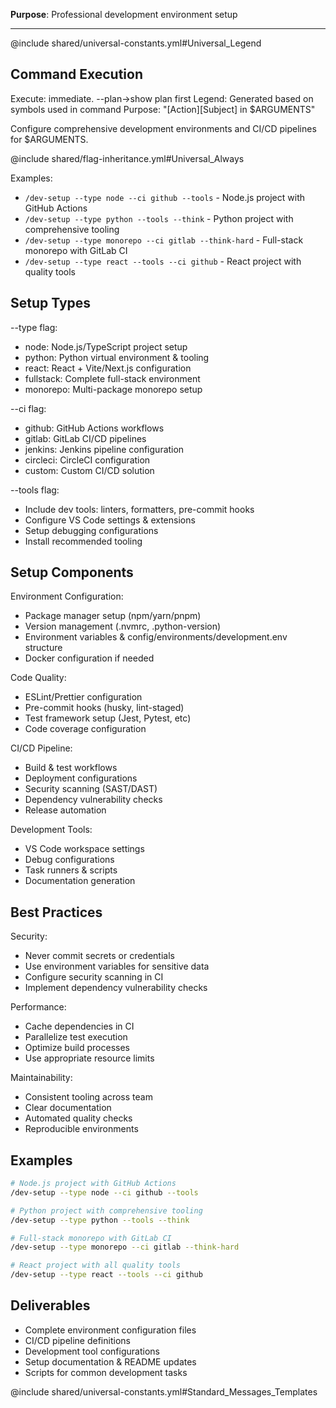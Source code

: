 <!-- Constitutional Hash: cdd01ef066bc6cf2 -->

**Purpose**: Professional development environment setup

---

@include shared/universal-constants.yml#Universal_Legend

## Command Execution
Execute: immediate. --plan→show plan first
Legend: Generated based on symbols used in command
Purpose: "[Action][Subject] in $ARGUMENTS"

Configure comprehensive development environments and CI/CD pipelines for $ARGUMENTS.

@include shared/flag-inheritance.yml#Universal_Always

Examples:
- `/dev-setup --type node --ci github --tools` - Node.js project with GitHub Actions
- `/dev-setup --type python --tools --think` - Python project with comprehensive tooling
- `/dev-setup --type monorepo --ci gitlab --think-hard` - Full-stack monorepo with GitLab CI
- `/dev-setup --type react --tools --ci github` - React project with quality tools

## Setup Types

--type flag:
- node: Node.js/TypeScript project setup
- python: Python virtual environment & tooling
- react: React + Vite/Next.js configuration
- fullstack: Complete full-stack environment
- monorepo: Multi-package monorepo setup

--ci flag:
- github: GitHub Actions workflows
- gitlab: GitLab CI/CD pipelines
- jenkins: Jenkins pipeline configuration
- circleci: CircleCI configuration
- custom: Custom CI/CD solution

--tools flag:
- Include dev tools: linters, formatters, pre-commit hooks
- Configure VS Code settings & extensions
- Setup debugging configurations
- Install recommended tooling

## Setup Components

Environment Configuration:
- Package manager setup (npm/yarn/pnpm)
- Version management (.nvmrc, .python-version)
- Environment variables & config/environments/development.env structure
- Docker configuration if needed

Code Quality:
- ESLint/Prettier configuration
- Pre-commit hooks (husky, lint-staged)
- Test framework setup (Jest, Pytest, etc)
- Code coverage configuration

CI/CD Pipeline:
- Build & test workflows
- Deployment configurations
- Security scanning (SAST/DAST)
- Dependency vulnerability checks
- Release automation

Development Tools:
- VS Code workspace settings
- Debug configurations
- Task runners & scripts
- Documentation generation

## Best Practices

Security:
- Never commit secrets or credentials
- Use environment variables for sensitive data
- Configure security scanning in CI
- Implement dependency vulnerability checks

Performance:
- Cache dependencies in CI
- Parallelize test execution
- Optimize build processes
- Use appropriate resource limits

Maintainability:
- Consistent tooling across team
- Clear documentation
- Automated quality checks
- Reproducible environments

## Examples

```bash
# Node.js project with GitHub Actions
/dev-setup --type node --ci github --tools

# Python project with comprehensive tooling
/dev-setup --type python --tools --think

# Full-stack monorepo with GitLab CI
/dev-setup --type monorepo --ci gitlab --think-hard

# React project with all quality tools
/dev-setup --type react --tools --ci github
```

## Deliverables

- Complete environment configuration files
- CI/CD pipeline definitions
- Development tool configurations
- Setup documentation & README updates
- Scripts for common development tasks

@include shared/universal-constants.yml#Standard_Messages_Templates